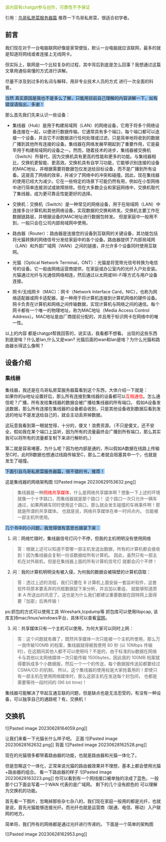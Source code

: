 ```toc
```
<font color=#81B300>该内容有chatgpt参与创作，可靠性不予保证</font>

引用：[鸟哥私房菜服务器篇](https://linux.vbird.org/)  推荐一下鸟哥私房菜，很适合初学者。

## 前言
我们现在对于一台电脑联网好像是家常便饭，默认一台电脑就应该联网，最多的就是知道将网线或者连接上无线网卡。

但实际上，联网是一个比较复杂的过程，其中背后到底是怎么回事？我想通过这篇文章用通俗易懂的方式进行讲解。

尽量不涉及到过多的名词与解释，用非专业技术人员的方式 进行一次全面的科普。

<span style="background:#A0CCF6">当然 真实原因是我也不是多么了解，只能用目前自己理解的内容讲解一下，如有错误请指出，多谢！</span>

那么首先我们先来认识一些设备：
- 集线器（Hub）是用于构建局域网（LAN）的网络设备，它用于将多个网络设备连接在一起，以便进行数据传输。它通常具有多个端口，每个端口都可以连接一个设备，并且它不对数据进行任何处理或过滤，只是简单地将收到的数据广播到其他所有连接的设备。集线器在网络发展早期起到了重要作用，它是最早用于构建局域网的设备之一。然而，随着技术的进步，集线器被交换机（Switch）所替代，因为交换机具有更高的性能和更多的功能。与集线器相比，交换机更智能、更高效。交换机具有自学习功能，它能够识别连接的设备的MAC地址，并根据需要将数据包仅发送给目标设备，而不是广播到所有设备。这提高了网络的效率，并减少了网络中的冲突和碰撞。因此，现在集线器的使用已经大为减少。它在一些特定的场景下可能仍然有用，例如在小型网络中进行简单连接测试或故障排除。但在大多数企业和家庭网络中，交换机取代了集线器，成为更可靠且性能更好的选择。


- 交换机：交换机（Switch）是一种常见的网络设备，用于在局域网（LAN）中连接多台计算机和其他网络设备，实现数据的交换和转发。交换机主要工作在数据链路层，并根据设备的MAC地址进行数据包转发。 但是家庭中一般用不到，一般只会在公司内部局域网中使用。


- 路由器（Router）：路由器是连接您的设备到互联网的关键设备，其功能包括将光猫转换的网络信号分发给家庭中的各个设备。路由器提供了内部局域网（LAN）和外部广域网（WAN）之间的链接，并允许多个设备同时使用互联网。


- 光猫（Optical Network Terminal，ONT）：光猫是将宽带光信号转换为电信号的设备。它一般由网络运营商提供，在家庭或办公室内的光纤入户处安装。光猫通过光纤与光通信网络相连，然后通过以太网或Wi-Fi等方式与用户设备连接。


- 网卡/无线网卡（MAC）：网卡（Network Interface Card，NIC），也称为网络适配器或网卡适配器，是一种用于将计算机连接到计算机网络的硬件设备。网卡负责在计算机和网络之间传输数据，实现计算机与网络之间的通信。每个网卡都有一个唯一的物理地址，称为MAC地址（Media Access Control Address）。MAC地址是由厂商提前分配的，并且用于标识网卡在网络中的唯一性。

以上的内容 都是chatgpt帮我回答的，说实话，我看都不想看。 出现的这些东西到底是啥？什么是lan,什么又是wan?
光猫后面的wan和lan是啥？为什么光猫和路由器长得这么像啊？
## 设备介绍
### 集线器
集线器，我还是在鸟哥私房菜服务器篇看到这个东西，大体介绍一下就是：\
如果你的ip地址设置好后，那么所有连接到集线器的设备都可以<font color=#FF0000>互相通信</font>。怎么通信呢？广播，所有发给集线器的数据会被广播给集线器的所有端口。
假如A设备发送数据，那么所有连接在集线器的设备都会收到，只是其他设备收到数据后看到发送的地址不是发送给自己的，就会主动丢弃掉数据。

这玩意我看到第一眼就觉得，十分的，傻叉！浪费资源。（不只是傻叉，还不安全，假如我在某个端口上监听，因为所有的流量最终会广播到所有端口，那么其实我可以将所有的流量都复制下来进行解析的。）

第二就是容易堵塞，为什么呢？因为他内部是通的，所以假如A数据在线路上传输至C时，此时B数据也想通过线路传输至C，那么二者就会阻塞其中一个，也就是发生了碰撞。


<span style="background:#A0CCF6">下面引自鸟哥私房菜服务器篇，很不错的书，推荐！</span>

这是集线器的网络架构图
![[Pasted image 20230629153632.png]]
>集线器是一种<font color=#FF0000>网络共享媒体</font>，什么是网络共享媒体啊？想象一下上述的环境就像一个十字路口，而集线器就是那个路口！ 这个路口一次只允许一辆车通过，如果两辆车同时使用这个路口，那么就会发生碰撞的车祸事件啊！那就是所谓的共享媒体。 也就是说，网络共享媒体在单一时间点内， 仅能被一部主机所使用。


<span style="background:#A0CCF6">几个书中的小问题，我觉得很有意思也摘录下来：</span>
1.  问：网络忙碌时，集线器信号灯闪个不停，但我的主机明明没有使用网络
>答：根据上述可以知道不管哪一部主机发送出数据，所有的计算机都会接收到！因为集线器会复制一份该数据给所有计算机。 因此，虽然只有一部主机在对外联机，但是在集线器上面的所有计算机信号灯
>就都会闪个不停！
>
2. 问：我的计算机明明没有被入侵，为何我的数据会被隔壁的计算机窃取：
>答：透过上述的流程，我们只要在 B 计算机上面安装一套监听软件，这套软件将原本要丢弃的讯框数据捉下来分析，并且加以重组， 就能够知道原本 A 所送出的讯息了。这也是为什么我们都建议重要数据在因特网上面得要『加密』后再传输！

ps:抓包的方式可以使用工具 Wireshark,tcpdump等  抓包库可以使用libpcap, 该库支持mac/linux/windows平台，具体可以查看[官网](https://www.tcpdump.org/)。


3. 问：共享媒体只有一个主机可以使用，为何大家可以同时上网：
>答：这个问题就有趣了，既然共享媒体一次只能被一个主机所使用，那么万一我传输100MB 的档案，集线器就得被我使用 80 秒 (以 10Mbps 传输时)，在这期间其他人都不可以使用吗？不是的，由于标准的ip数据在网络卡与其他以太网络媒体一次只能传输 1500bytes，因此我的 100MB 档案就得要拆成多个小数据报，然后一个一个的传送，每个数据报传送前都要经过 CSMA/CD 的机制。 所以，这个集线器的使用权是大家抢着用的！即使只有一部主机在使用网络媒体时，那么这部主机在发送每个封包间， 也都是需要等待一段时间的 (96 bit time)！



集线器可能解决了早起互通互联的问题，但是缺点也是无法忍受的，有没有一种设备，可以独享自己的通路呢？有，交换机！

## 交换机

![[Pasted image 20230628164059.png]]


让我们来看一下光猫长什么样子吧。
正面
![[Pasted image 20230628162632.png]]
背面
![[Pasted image 20230628162528.png]]

现在的光猫很多都带着路由器的功能，也就是路由器和光猫一体化了。

但是忽略这个一体化，正常来说光猫的路由器效果并不理想，基本上都会使用光猫+路由器的组合。
看一下路由器的样子
![[Pasted image 20230628163223.png]]
你可以看到有一个网线接口被单独的涂成了蓝色，一般那个口下面会写着一个WAN  代表的是广域网。
剩下的几个没有颜色的 可以理解为交换机的功能。

首先看一下图片，忽略掉那些杂七杂八的，我们现在家庭一般用的都是光纤，也就是说，首先光猫能够连接光纤。而光纤也就是运营商（联通、电信、移动）入户联网的地方。

简单将，我们所有的网络都是通过光纤进行传递的。
下面是一个简单的架构图

![[Pasted image 20230628162953.png]]



